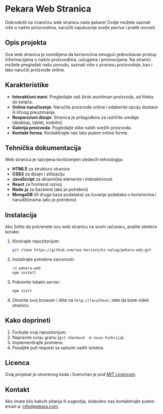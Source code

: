 # Pekara Web Stranica

Dobrodošli na zvaničnu web stranicu naše pekare! Ovdje možete saznati više o našim proizvodima, naručiti najukusnije sveže pecivo i pratiti novosti.

## Opis projekta

Ova web stranica je osmišljena da korisnicima omogući jednostavan pristup informacijama o našim proizvodima, uslugama i promocijama. Na stranici možete pregledati našu ponudu, saznati više o procesu proizvodnje, kao i lako naručiti proizvode online.

## Karakteristike

- **Interaktivni meni**: Pregledajte naš širok asortiman proizvoda, od hleba do kolača.
- **Online naručivanje**: Naručite proizvode online i odaberite opciju dostave ili ličnog preuzimanja.
- **Responzivni dizajn**: Stranica je prilagođena za različite uređaje (desktop, tablet, mobilni).
- **Galerija proizvoda**: Pogledajte slike naših svežih proizvoda.
- **Kontakt forma**: Kontaktirajte nas lako putem online forme.

## Tehnička dokumentacija

Web stranica je razvijena korišćenjem sledećih tehnologija:
- **HTML5** za strukturu stranice
- **CSS3** za dizajn i stilizaciju
- **JavaScript** za dinamičke elemente i interaktivnost
- **React** za frontend razvoj
- **Node.js** za backend (ako je potrebno)
- **MongoDB** (ili druga baza podataka) za čuvanje podataka o korisnicima i narudžbinama (ako je potrebno)

## Instalacija

Ako želite da pokrenete ovu web stranicu na svom računaru, pratite sledeće korake:

1. Klonirajte repozitorijum:
    ```bash
    git clone https://github.com/vas-korisnicki-nalog/pekara-web.git
    ```

2. Instalirajte potrebne zavisnosti:
    ```bash
    cd pekara-web
    npm install
    ```

3. Pokrenite lokalni server:
    ```bash
    npm start
    ```

4. Otvorite svoj browser i idite na `http://localhost:3000` da biste videli stranicu.

## Kako doprineti

1. Forkujte ovaj repozitorijum.
2. Napravite svoju granu (`git checkout -b nova-funkcija`).
3. Implementirajte promene.
4. Posaljite pull request sa opisom vaših izmena.

## Licenca

Ovaj projekat je otvorenog koda i licenciran je pod [MIT Licencom](LICENSE).

## Kontakt

Ako imate bilo kakvih pitanja ili sugestija, slobodno nas kontaktirajte putem email-a: [info@pekara.com](mailto:info@pekara.com).


